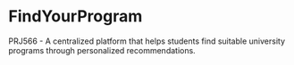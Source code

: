 # FindYourProgram
PRJ566 - A centralized platform that helps students find suitable university programs through personalized recommendations.
